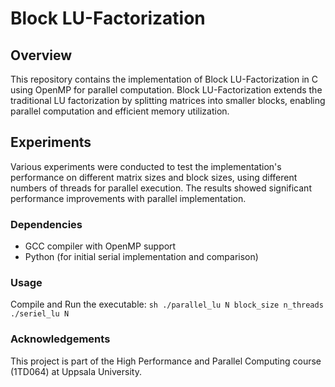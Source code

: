 # Block LU-Factorization

## Overview

This repository contains the implementation of Block LU-Factorization in C using OpenMP for parallel computation. Block LU-Factorization extends the traditional LU factorization by splitting matrices into smaller blocks, enabling parallel computation and efficient memory utilization.


## Experiments

Various experiments were conducted to test the implementation's performance on different matrix sizes and block sizes, using different numbers of threads for parallel execution. The results showed significant performance improvements with parallel implementation.



### Dependencies

- GCC compiler with OpenMP support
- Python (for initial serial implementation and comparison)

### Usage
Compile and Run the executable:
    ```sh
    ./parallel_lu N block_size n_threads
    ./seriel_lu N 
    ```

### Acknowledgements

This project is part of the High Performance and Parallel Computing course (1TD064) at Uppsala University.


